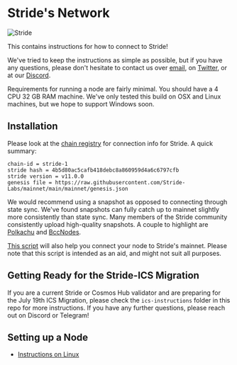 # Stride's Network

![Stride](assets/stride-banner.png)

This contains instructions for how to connect to Stride!

We've tried to keep the instructions as simple as possible, but if you have any questions, please don't hesitate to contact us over [email](mailto:hello@stridelabs.co), on [Twitter](https://twitter.com/stride_zone), or at our [Discord](https://stride.zone/discord).

Requirements for running a node are fairly minimal. You should have a 4 CPU 32 GB RAM machine. We've only tested this build on OSX and Linux machines, but we hope to support Windows soon.


## Installation

Please look at the [chain registry](https://github.com/cosmos/chain-registry/tree/master/stride) for connection info for Stride. A quick summary:

    chain-id = stride-1
    stride hash = 4b5d80ac5cafb418debc8a860959d4a6c6797cfb
    stride version = v11.0.0
    genesis file = https://raw.githubusercontent.com/Stride-Labs/mainnet/main/mainnet/genesis.json

We would recommend using a snapshot as opposed to connecting through state sync. We've found snapshots can fully catch up to mainnet slightly more consistently than state sync. Many members of the Stride community consistently upload high-quality snapshots. A couple to highlight are [Polkachu](https://polkachu.com/tendermint_snapshots/stride) and [BccNodes](https://bccnodes.com/m/stride/#snapshot).

[This script](https://github.com/Stride-Labs/mainnet/blob/main/mainnet/join_stride.sh) will also help you connect your node to Stride's mainnet. Please note that this script is intended as an aid, and might not suit all purposes. 

## Getting Ready for the Stride-ICS Migration

If you are a current Stride or Cosmos Hub validator and are preparing for the July 19th ICS Migration, please check the `ics-instructions` folder in this repo for more instructions. If you have any further questions, please reach out on Discord or Telegram!

## Setting up a Node
- [Instructions on Linux](https://github.com/Stride-Labs/mainnet/tree/main/mainnet)
